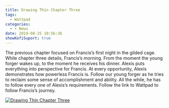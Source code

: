 ```yaml
---
title: Drawing Thin Chapter Three
tags:
  - Wattpad
categories:
  - - News
date: 2019-08-25 10:56:36
showKofiSuport: true
---
```


The previous chapter focused on Francis’s first night in the gilded cage.  While chapter three details, Francis’s morning. From the moment the young forger wakes up, to the moment he receives his dinner. Alexis puts everything into perspective for Francis. At every opportunity, Alexis demonstrates how powerless Francis is. Follow our young forger as he tries to reclaim some sense of accomplishment and ability.  All the while, he has to follow every one of Alexis’s requirements. Follow the link to Wattpad to follow Francis’s journey.<!-- more -->

<div class="center">

[![Drawing Thin Chapter Three](/writing/forgers/drawing-thin/drawing-thin.jpg "Drawing Thin Chapter Three")](https://www.wattpad.com/771733453-drawing-thin-chapter-3)

</div>